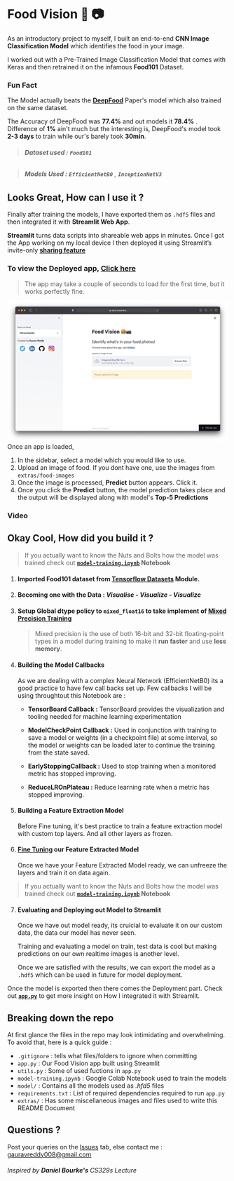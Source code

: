 # Food Vision :hamburger: :camera:

As an introductory project to myself, I built an end-to-end **CNN Image Classification Model** which identifies the food in your image. 

I worked out with a Pre-Trained Image Classification Model that comes with Keras and then retrained it on the infamous **Food101** Dataset.

### Fun Fact 

The Model actually beats the [**DeepFood**](https://arxiv.org/pdf/1606.05675.pdf) Paper's model which also trained on the same dataset.

The Accuracy of DeepFood was **77.4%** and out models it **78.4%** . Difference of **1%** ain't much but the interesting is, DeepFood's model took **2-3 days** to train while our's barely took **30min**.

> ###### **Dataset used :**  **`Food101`**

> ###### **Models Used :** **`EfficientNetB0`** ,  **`InceptionNetV3`**

## Looks Great, How can I use it ?

Finally after training the models, I have exported them as `.hdf5` files and then integrated it with **Streamlit Web App**. 

**Streamlit** turns data scripts into shareable web apps in minutes. 
Once I got the App working on my local device I then deployed it using Streamlit’s invite-only **[sharing feature](https://streamlit.io/sharing)**

### To view the Deployed app, [Click here](https://share.streamlit.io/gauravreddy08/food-vision/main/food-vision/app.py)

> The app may take a couple of seconds to load for the first time, but it works perfectly fine.

![Screenshot 2021-05-29 at 6.01.44 PM](./extras/page.png)
Once an app is loaded, 
1. In the sidebar, select a model which you would like to use.
2. Upload an image of food. If you dont have one, use the images from `extras/food-images`
3. Once the image is processed, **Predict** button appears. Click it.
4. Once you click the **Predict** button, the model prediction takes place and the output will be displayed along with model's **Top-5 Predictions**

###                                                                          Video

## Okay Cool, How did you build it ?

> If you actually want to know the Nuts and Bolts how the model was trained check out **[`model-training.ipynb`]() Notebook**

1. #### Imported Food101 dataset from **[Tensorflow Datasets](https://www.tensorflow.org/datasets)** Module.

2. #### Becoming one with the Data : *Visualise - Visualize - Visualize*

3. #### Setup Global dtype policy to **`mixed_float16`** to take implement of [**Mixed Precision Training**](https://www.tensorflow.org/guide/mixed_precision)

   > Mixed precision is the use of both 16-bit and 32-bit floating-point types in a model during training to make it **run faster** and use **less memory**.

4. #### Building the Model Callbacks 

   As we are dealing with a complex Neural Network (EfficientNetB0) its a good practice to have few call backs set up. Few callbacks I will be using throughtout this Notebook are :

   - **TensorBoard Callback :** TensorBoard provides the visualization and tooling needed for machine learning experimentation

   - **ModelCheckPoint Callback :** Used in conjunction with training  to save a model or weights (in a checkpoint file) at some interval, so the model or weights can be loaded later to continue the training from the state saved.

   - **EarlyStoppingCallback :**  Used to stop training when a monitored metric has stopped improving.

   - **ReduceLROnPlateau :** Reduce learning rate when a metric has stopped improving.

5. #### Building a Feature Extraction Model

   Before Fine tuning, it's best practice to train a feature extraction model with custom top layers. And all other layers as frozen.

6. #### [Fine Tuning](https://www.tensorflow.org/tutorials/images/transfer_learning) our Feature Extracted Model

   Once we have your Feature Extracted Model ready, we can unfreeze the layers and train it on data again.
   
> If you actually want to know the Nuts and Bolts how the model was trained check out **[`model-training.ipynb`]() Notebook**

7. #### Evaluating and Deploying out Model to Streamlit

   Once we have out model ready, its cruicial to evaluate it on our custom data, the data our model has never seen.

   Training and evaluating a model on train, test data is cool but making predictions on our own realtime images is another level.

   Once we are satisfied with the results, we can export the model as a `.hdf5`  which can be used in future for model deployment.

Once the model is exported then there comes the Deployment part. Check out  **[`app.py`](https://github.com/gauravreddy08/food-vision/blob/main/food-vision/app.py)** to get more insight on How I integrated it with Streamlit.

## Breaking down the repo

At first glance the files in the repo may look intimidating and overwhelming. To avoid that, here is a quick guide :

* `.gitignore` : tells what files/folders to ignore when committing
* `app.py`  : Our Food Vision app built using Streamlit
* `utils.py`  : Some of used fuctions in  `app.py`
* `model-training.ipynb`  : Google Colab Notebook used to train the models
* `model/`  : Contains all the models used as *.hfd5* files
* `requirements.txt`  : List of required dependencies required to run `app.py`
* `extras/`  : Has some miscellaneous images and files used to write this README Document

## Questions ?

Post your queries on the [Issues](https://github.com/gauravreddy08/food-vision/issues) tab, else contact me : gauravreddy008@gmail.com



######                                              *Inspired by **Daniel Bourke's** CS329s Lecture*

